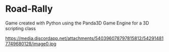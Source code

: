 # Road-Rally
Game created with Python using the Panda3D Game Engine for a 3D scripting class


https://media.discordapp.net/attachments/540396078797815812/542914817749680128/image0.jpg
